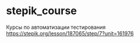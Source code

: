 # stepik_course
Курсы по автоматизации тестирования
https://stepik.org/lesson/187065/step/7?unit=161976